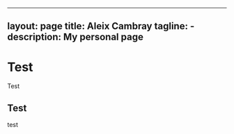 
---
layout: page
title: Aleix Cambray
tagline: -
description: My personal page
---

# Test
Test

## Test
test
 
